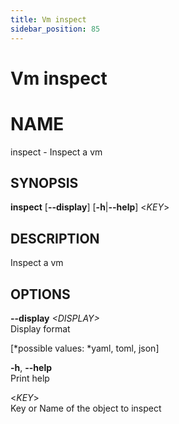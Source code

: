 ```yaml
---
title: Vm inspect
sidebar_position: 85
---
```


# Vm inspect

# NAME

inspect - Inspect a vm

## SYNOPSIS

**inspect** \[**--display**\] \[**-h**\|**--help**\] \<*KEY*\>

## DESCRIPTION

Inspect a vm

## OPTIONS

**--display** *\<DISPLAY\>*  
Display format  

  
\[*possible values: *yaml, toml, json\]

**-h**, **--help**  
Print help

\<*KEY*\>  
Key or Name of the object to inspect
